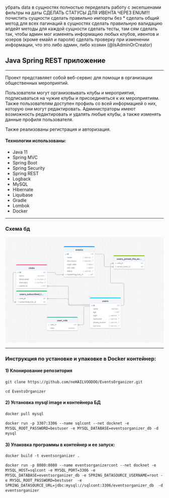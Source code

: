 убрать data в сущностях
полностью переделать работу с эксепшенами
фильтры на даты
СДЕЛАТЬ СТАТУСЫ ДЛЯ ИВЕНТА ЧЕРЕЗ ENUM!!!
почистить сущности
сделать правильно импорты без *
сделать общий метод для всех пагинаций
в сущностях сделать правильную валидацию
апдейт методы для каждой сущности
сделать тесты, там сям
сделать так, чтобы админ мог изменять информацию любых клубов, ивентов и юзеров (кроме емайл и пароля)
сделать проверку при изменении информации, что это либо админ, либо хозяин (@IsAdminOrCreator)
## Java Spring REST приложение   
<hr>

Проект представляет собой веб-сервис для помощи в организации общественных мероприятий. 

Пользователи могут организовывать клубы и мероприятия, подписываться на чужие клубы и присоединяться к их мероприятиям.
Также пользователям доступен профиль со всей информацией о них, которую они могут редактировать.
Администраторы имеют возможность редактировать и удалять любые клубы, а также изменять данные профиля пользователя.

Также реализованы регистрация и авторизация.

#### Технологии использованы:
- Java 11
- Spring MVC
- Spring Boot
- Spring Security
- Spring REST
- Logback
- MySQL
- Hibernate
- Liquibase
- Gradle
- Lombok
- Docker
<hr>

### Схема бд

![alt text](screenshots/tableScheme.png "Таблица БД")

<hr>

### Инструкция по установке и упаковке в Docker контейнер:

#### 1) Клонирование репозитория

```
git clone https://github.com/neHAILVOODOO/EventsOrganizer.git
```
```
cd EventsOrganizer
```
#### 2) Установка mysql image и контейнера БД

```
docker pull mysql  
```
```
docker run -p 3307:3306 --name sqlcont --net docknet -e MYSQL_ROOT_PASSWORD=bestuser -e MYSQL_DATABASE=eventsorganizer_db -d mysql
```

#### 3) Упаковка программы в контейнер и ее запуск:

```
docker build -t eventsorganizer .
```

```
docker run -p 8080:8080 --name eventsorganizercont --net docknet -e MYSQL_HOST=sqlcont -e MYSQL_PORT=3306 -e MYSQL_DATABASE=eventsorganizer_db -e SPRING_DATASOURCE_USERNAME=root -e MYSQL_ROOT_PASSWORD=bestuser  -e SPRING_DATASOURCE_URL=jdbc:mysql://sqlcont:3306/eventsorganizer_db  -d eventsorganizer
```
